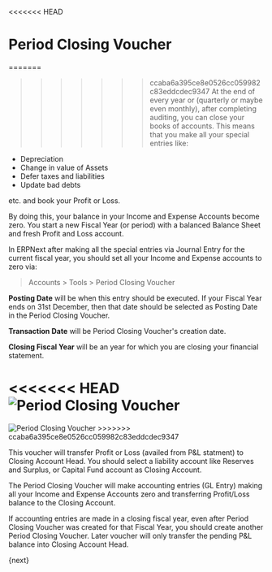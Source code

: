 <<<<<<< HEAD
# Period Closing Voucher

=======
>>>>>>> ccaba6a395ce8e0526cc059982c83eddcdec9347
At the end of every year or (quarterly or maybe even monthly), after completing auditing, you can close your books of accounts. This means that you make all your special entries like:

  * Depreciation
  * Change in value of Assets
  * Defer taxes and liabilities
  * Update bad debts

etc. and book your Profit or Loss.

By doing this, your balance in your Income and Expense Accounts become zero. You start a new Fiscal Year (or period) with a balanced Balance Sheet and fresh Profit and Loss account.

In ERPNext after making all the special entries via Journal Entry for the current fiscal year, you should set all your Income and Expense accounts to zero via:

> Accounts > Tools > Period Closing Voucher

**Posting Date** will be when this entry should be executed. If your Fiscal Year ends on 31st December, then that date should be selected as Posting Date in the Period Closing Voucher.

**Transaction Date** will be Period Closing Voucher's creation date.

**Closing Fiscal Year** will be an year for which you are closing your financial statement.

<<<<<<< HEAD
<img class="screenshot" alt="Period Closing Voucher" src="/docs/assets/img/accounts/period-closing-voucher.png">
=======
<img class="screenshot" alt="Period Closing Voucher" src="{{docs_base_url}}/assets/img/accounts/period-closing-voucher.png">
>>>>>>> ccaba6a395ce8e0526cc059982c83eddcdec9347

This voucher will transfer Profit or Loss (availed from P&L statment) to Closing Account Head. You should select a liability account like Reserves and Surplus, or Capital Fund account as Closing Account.

The Period Closing Voucher will make accounting entries (GL Entry) making all your Income and Expense Accounts zero and transferring Profit/Loss balance to the Closing Account.

<div class=well>If accounting entries are made in a closing fiscal year, even after Period Closing Voucher was created for that Fiscal Year, you should create another Period Closing Voucher. Later voucher will only transfer the pending P&L balance into Closing Account Head.</div>

{next}
